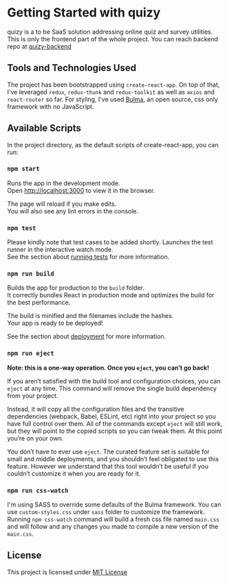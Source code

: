 # Getting Started with quizy

quizy is a to be SaaS solution addressing online quiz and survey utilities. This is only the frontend part of the whole project. You can reach backend repo at [quizy-backend](https://github.com/emredalkiran/quizy)

## Tools and Technologies Used

The project has been bootstrapped using `create-react-app`. On top of that, I've leveraged `redux`, `redux-thunk` and `redux-toolkit` as well as `axios` and `react-router` so far. For styling, I've used [Bulma](https://bulma.io/), an open source, css only framework with no JavaScript.

## Available Scripts

In the project directory, as the default scripts of create-react-app, you can run:

### `npm start`

Runs the app in the development mode.\
Open [http://localhost:3000](http://localhost:3000) to view it in the browser.

The page will reload if you make edits.\
You will also see any lint errors in the console.

### `npm test`

Please kindly note that test cases to be added shortly.
Launches the test runner in the interactive watch mode.\
See the section about [running tests](https://facebook.github.io/create-react-app/docs/running-tests) for more information.

### `npm run build`

Builds the app for production to the `build` folder.\
It correctly bundles React in production mode and optimizes the build for the best performance.

The build is minified and the filenames include the hashes.\
Your app is ready to be deployed!

See the section about [deployment](https://facebook.github.io/create-react-app/docs/deployment) for more information.

### `npm run eject`

**Note: this is a one-way operation. Once you `eject`, you can’t go back!**

If you aren’t satisfied with the build tool and configuration choices, you can `eject` at any time. This command will remove the single build dependency from your project.

Instead, it will copy all the configuration files and the transitive dependencies (webpack, Babel, ESLint, etc) right into your project so you have full control over them. All of the commands except `eject` will still work, but they will point to the copied scripts so you can tweak them. At this point you’re on your own.

You don’t have to ever use `eject`. The curated feature set is suitable for small and middle deployments, and you shouldn’t feel obligated to use this feature. However we understand that this tool wouldn’t be useful if you couldn’t customize it when you are ready for it.

### `npm run css-watch`

I'm using SASS to override some defaults of the Bulma framework. You can use `custom-styles.css` under `sass` folder to customize the framework. Running `npm css-watch` command will build a fresh css file named `main.css` and will follow and any changes you made to compile a new version of the `main.css`.

## License

This project is licensed under [MIT License](https://opensource.org/licenses/MIT)
